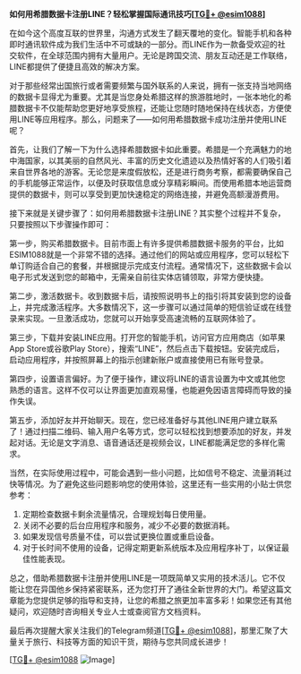 **如何用希腊数据卡注册LINE？轻松掌握国际通讯技巧[[TG💪+ @esim1088](https://t.me/s/esim1088)]**

在如今这个高度互联的世界里，沟通方式发生了翻天覆地的变化。智能手机和各种即时通讯软件成为我们生活中不可或缺的一部分。而LINE作为一款备受欢迎的社交软件，在全球范围内拥有大量用户。无论是跨国交流、朋友互动还是工作联络，LINE都提供了便捷且高效的解决方案。

对于那些经常出国旅行或者需要频繁与国外联系的人来说，拥有一张支持当地网络的数据卡显得尤为重要。尤其是当您身处希腊这样的旅游胜地时，一张本地化的希腊数据卡不仅能帮助您更好地享受旅程，还能让您随时随地保持在线状态，方便使用LINE等应用程序。那么，问题来了——如何用希腊数据卡成功注册并使用LINE呢？

首先，让我们了解一下为什么选择希腊数据卡如此重要。希腊是一个充满魅力的地中海国家，以其美丽的自然风光、丰富的历史文化遗迹以及热情好客的人们吸引着来自世界各地的游客。无论您是来度假放松，还是进行商务考察，都需要确保自己的手机能够正常运作，以便及时获取信息或分享精彩瞬间。而使用希腊本地运营商提供的数据卡，则可以享受到更加快速稳定的网络连接，并避免高额漫游费用。

接下来就是关键步骤了：如何用希腊数据卡注册LINE？其实整个过程并不复杂，只要按照以下步骤操作即可：

第一步，购买希腊数据卡。目前市面上有许多提供希腊数据卡服务的平台，比如ESIM1088就是一个非常不错的选择。通过他们的网站或应用程序，您可以轻松下单订购适合自己的套餐，并根据提示完成支付流程。通常情况下，这些数据卡会以电子形式发送到您的邮箱中，无需亲自前往实体店铺领取，非常方便快捷。

第二步，激活数据卡。收到数据卡后，请按照说明书上的指引将其安装到您的设备上，并完成激活程序。大多数情况下，这一步骤可以通过简单的短信验证或在线登录来实现。一旦激活成功，您就可以开始享受高速流畅的互联网体验了。

第三步，下载并安装LINE应用。打开您的智能手机，访问官方应用商店（如苹果App Store或谷歌Play Store），搜索“LINE”，然后点击下载按钮。安装完成后，启动应用程序，并按照屏幕上的指示创建新账户或直接使用已有账号登录。

第四步，设置语言偏好。为了便于操作，建议将LINE的语言设置为中文或其他您熟悉的语言。这样不仅可以让界面更加直观易懂，也能避免因语言障碍而导致的操作失误。

第五步，添加好友并开始聊天。现在，您已经准备好与其他LINE用户建立联系了！通过扫描二维码、输入用户名等方式，您可以轻松找到想要添加的好友，并发起对话。无论是文字消息、语音通话还是视频会议，LINE都能满足您的多样化需求。

当然，在实际使用过程中，可能会遇到一些小问题，比如信号不稳定、流量消耗过快等情况。为了避免这些问题影响您的使用体验，这里还有一些实用的小贴士供您参考：

1. 定期检查数据卡剩余流量情况，合理规划每日使用量。
2. 关闭不必要的后台应用程序和服务，减少不必要的数据消耗。
3. 如果发现信号质量不佳，可以尝试更换位置或重启设备。
4. 对于长时间不使用的设备，记得定期更新系统版本及应用程序补丁，以保证最佳性能表现。

总之，借助希腊数据卡注册并使用LINE是一项既简单又实用的技术活儿。它不仅能让您在异国他乡保持紧密联系，还为您打开了通往全新世界的大门。希望这篇文章能为您提供足够的指导和支持，让您的希腊之旅更加丰富多彩！如果您还有其他疑问，欢迎随时咨询相关专业人士或查阅官方文档资料。

最后再次提醒大家关注我们的Telegram频道[[TG💪+ @esim1088](https://t.me/s/esim1088)]，那里汇聚了大量关于旅行、科技等方面的知识干货，期待与您共同成长进步！

[[TG💪+ @esim1088](https://t.me/s/esim1088) ![Image](https://i.postimg.cc/4NQfJmqS/Snipaste-2025-05-13-00-14-12.png)]